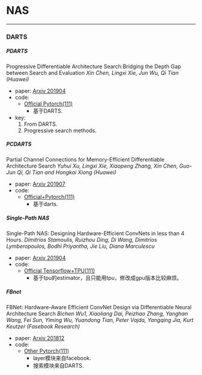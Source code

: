 # NAS
---

### DARTS

##### PDARTS
Progressive Differentiable Architecture Search:Bridging the Depth Gap between Search and Evaluation
*Xin Chen, Lingxi Xie, Jun Wu, Qi Tian (Huawei)*
* paper: [Arxiv 201904](https://arxiv.org/abs/1904.12760)
* code:
  * [Official Pytorch(111)](https://github.com/chenxin061/pdarts)
    * 基于DARTS.
* key:
  1. From DARTS.      
  2. Progressive search methods.

##### PCDARTS
Partial Channel Connections for Memory-Efficient Differentiable Architecture Search
*Yuhui Xu, Lingxi Xie, Xiaopeng Zhang, Xin Chen, Guo-Jun Qi, Qi Tian and Hongkai Xiong (Huawei)*
* paper: [Arxiv 201907](https://arxiv.org/abs/1907.05737)
* code:
  * [Official+Pytorch(111)](https://github.com/yuhuixu1993/PC-DARTS)
    * 基于darts.

##### Single-Path NAS
Single-Path NAS: Designing Hardware-Efficient ConvNets in less than 4 Hours.
*Dimitrios Stamoulis, Ruizhou Ding, Di Wang, Dimitrios Lymberopoulos, Bodhi Priyantha, Jie Liu, Diana Marculescu*
* paper: [Arxiv 201904](https://arxiv.org/abs/1904.02877)
* code:
  * [Official Tensorflow+TPU(111)](https://github.com/dstamoulis/single-path-nas)
      * 基于tpu的estimator，且只能用tpu，修改成gpu版本比较麻烦。

##### FBnet
FBNet: Hardware-Aware Efficient ConvNet Design via Differentiable Neural Architecture Search
*Bichen Wu1, Xiaoliang Dai, Peizhao Zhang, Yanghan Wang, Fei Sun, Yiming Wu, Yuandong Tian, Peter Vajda, Yangqing Jia, Kurt Keutzer (Fasebook Research)*
* paper: [Arxiv 201812](https://arxiv.org/pdf/1812.03443.pdf)
* code:
  * [Other Pytorch(111)](https://github.com/AnnaAraslanova/FBNet)
    * layer模块来自facebook.
    * 搜索模块来自DARTS.
